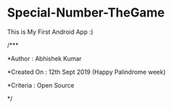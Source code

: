 # Special-Number-TheGame

This is My First Android App :)

/***

*Author : Abhishek Kumar

*Created On : 12th Sept 2019 (Happy Palindrome week)

*Criteria : Open Source

*/
